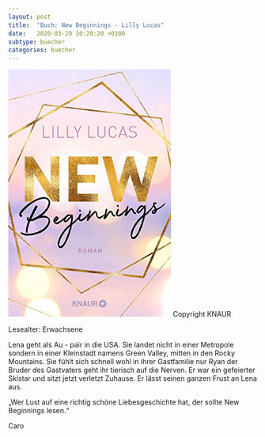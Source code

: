```yaml
---
layout: post
title:  "Buch: New Beginnings - Lilly Lucas"
date:   2020-03-29 10:20:28 +0100
subtype: buecher
categories: buecher
---
```


![My helpful screenshot](/images/New_Beginnings.png)
Copyright KNAUR

Lesealter: Erwachsene

Lena geht als Au - pair in die USA. Sie landet nicht in einer Metropole
sondern in einer Kleinstadt namens Green Valley, mitten in den Rocky
Mountains. Sie fühlt sich schnell wohl in ihrer Gastfamilie nur Ryan der
Bruder des Gastvaters geht ihr tierisch auf die Nerven. Er war ein gefeierter
Skistar und sitzt jetzt verletzt Zuhause.
Er lässt seinen ganzen Frust an Lena aus.

„Wer Lust auf eine richtig schöne Liebesgeschichte hat, der sollte New
Beginnings lesen.“

Caro